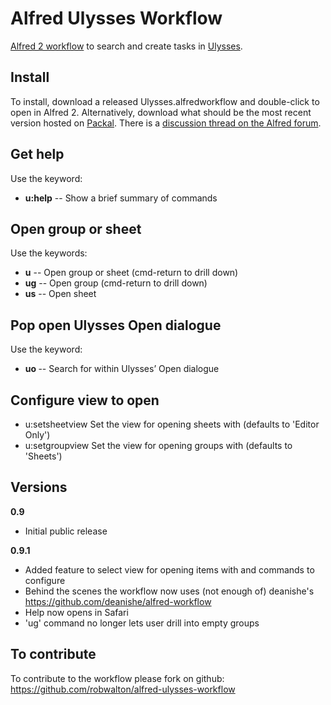 # Alfred Ulysses Workflow

[Alfred 2 workflow](https://www.alfredapp.com/workflows/) to search and create tasks in [Ulysses](https://ulyssesapp.com).

## Install
To install, download a released Ulysses.alfredworkflow and double-click to open in Alfred 2. Alternatively, download what should be the most recent version hosted on [Packal](http://www.packal.org/workflow/ulysses). There is a [discussion thread on the Alfred forum](http://www.alfredforum.com/topic/9662-ulysses-workflow/).

## Get help
Use the keyword:

- **u:help** -- Show a brief summary of commands

## Open group or sheet
Use the keywords:

- **u** -- Open group or sheet (cmd-return to drill down)
- **ug** -- Open group (cmd-return to drill down)
- **us** -- Open sheet

## Pop open Ulysses Open dialogue

Use the keyword:
- **uo <arg>** -- Search for <arg> within Ulysses’ Open dialogue

## Configure view to open

- u:setsheetview      Set the view for opening sheets with (defaults to 'Editor Only')
- u:setgroupview      Set the view for opening groups with (defaults to 'Sheets')

## Versions

**0.9**
- Initial public release

**0.9.1**
- Added feature to select view for opening items with and commands to configure
- Behind the scenes the workflow now uses (not enough of) deanishe's https://github.com/deanishe/alfred-workflow
- Help now opens in Safari
- 'ug' command no longer lets user drill into empty groups   


## To contribute
To contribute to the workflow please fork on github: https://github.com/robwalton/alfred-ulysses-workflow

